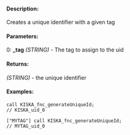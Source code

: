 #### Description:
Creates a unique identifier with a given tag

#### Parameters:
0: **_tag** *(STRING)* - The tag to assign to the uid

#### Returns:
*(STRING)* - the unique identifier

#### Examples:
```sqf
call KISKA_fnc_generateUniqueId;
// KISKA_uid_0
```
```sqf
["MYTAG"] call KISKA_fnc_generateUniqueId;
// MYTAG_uid_0
```

